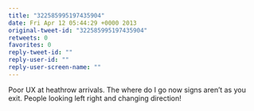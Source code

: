 ```yaml
---
title: "322585995197435904"
date: Fri Apr 12 05:44:29 +0000 2013
original-tweet-id: "322585995197435904"
retweets: 0
favorites: 0
reply-tweet-id: ""
reply-user-id: ""
reply-user-screen-name: ""
---
```

Poor UX at heathrow arrivals. The where do I go now signs aren’t as you exit. People looking left right and changing direction!
